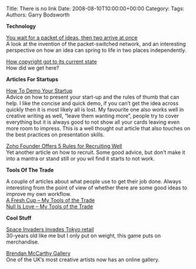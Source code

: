 Title: There is no link
Date: 2008-08-10T10:00:00+00:00
Category: 
Tags: 
Authors: Garry Bodsworth

**Technology**

[You wait for a packet of ideas, then two arrive at once][1]  
A look at the invention of the packet-switched network, and an interesting perspective on how an idea can spring to life in two places independently.

[How copyright got to its current state][2]  
How did we get here?

**Articles For Startups**

[How To Demo Your Startup][3]  
Advice on how to present your start-up and the rules of thumb that can help. I like the concise and quick demo, if you can&#8217;t get the idea across quickly then it is most likely all is lost. My favourite one also works well in creative writing as well, &#8220;leave them wanting more&#8221;, people try to cover everything but it is always good to not show all your cards leaving even more room to impress. This is a well thought out article that also touches on the best practices on presentation skills.

[Zoho Founder Offers 5 Rules for Recruiting Well][4]  
Yet another article on how to recruit. Some good advice, but don&#8217;t make it into a mantra or stand still or you wil find it starts to not work.

**Tools Of The Trade**

A couple of articles about what people use to get their job done. Always interesting from the point of view of whether there are some good ideas to improve my own workflow.  
[A Fresh Cup &#8211; My Tools of the Trade][5]  
[Null Is Love &#8211; My Tools of the Trade][6]

**Cool Stuff**

[Space Invaders invades Tokyo retail][7]  
30-years old like me but I only put on weight, this game puts on merchandise.

[Brendan McCarthy Gallery][8]  
One of the UK&#8217;s most creative artists now has an online gallery.

 [1]: http://www.guardian.co.uk/business/2008/aug/10/telecoms.mediabusiness
 [2]: http://news.oreilly.com/2008/08/how-copyright-got-to-its-curre.html
 [3]: http://www.techcrunch.com/2008/08/09/how-to-demo-your-startup/
 [4]: http://gigaom.com/2008/08/10/fr-zoho-founder-offers-5-rules-for-recruiting-well/
 [5]: http://afreshcup.com/?p=916
 [6]: http://www.nullislove.com/2008/08/07/my-tools-of-the-trade/
 [7]: http://www.kilian-nakamura.com/blog-english/index.php/space-invaders-invades-tokyo-retail/
 [8]: http://brendanmccarthy.co.uk/subsite/gallery/index.htm